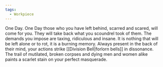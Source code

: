 ```yaml
---
tags:
  - Workpiece
---
```


One Day. One Day those who you have left behind, scarred and scared, will come for you. 
They will take back what you scoundrel took of them. 
The demands you impose are taxing, ridiculous and insane. It is nothing that will be left alone or to rot, it is a burning memory. 
Always present in the back of their mind, your actions strike [[Division Bell|forlorn bells]] in dissonance. 
The trail of mutilated, broken corpses and dying men and women alike paints a scarlet stain on your perfect masquerade. 
